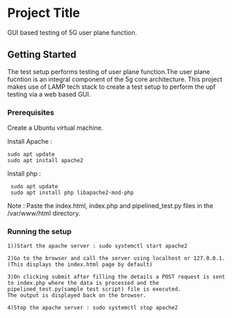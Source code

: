 # Project Title

GUI based testing of 5G user plane function. 

## Getting Started

The test setup performs testing of user plane function.The user plane fucntion is an integral component of the 5g core architecture. This project makes use of LAMP tech stack to create a test setup to perform the upf testing via a web based GUI.

### Prerequisites

Create a Ubuntu virtual machine.

Install Apache : 
```
sudo apt update
sudo apt install apache2
```
  
Install php :
```
 sudo apt update
 sudo apt install php libapache2-mod-php
```
 
Note : Paste the index.html, index.php and pipelined_test.py files in the /var/www/html directory.


### Running the setup


```
1))Start the apache server : sudo systemctl start apache2
  
2)Go to the browser and call the server using localhost or 127.0.0.1.(This displays the index.html page by default)

3)On clicking submit after filling the details a POST request is sent to index.php where the data is processed and the pipelined_test.py(sample test script) file is executed.
The output is displayed back on the browser.
  
4)Stop the apache server : sudo systemctl stop apache2
```
